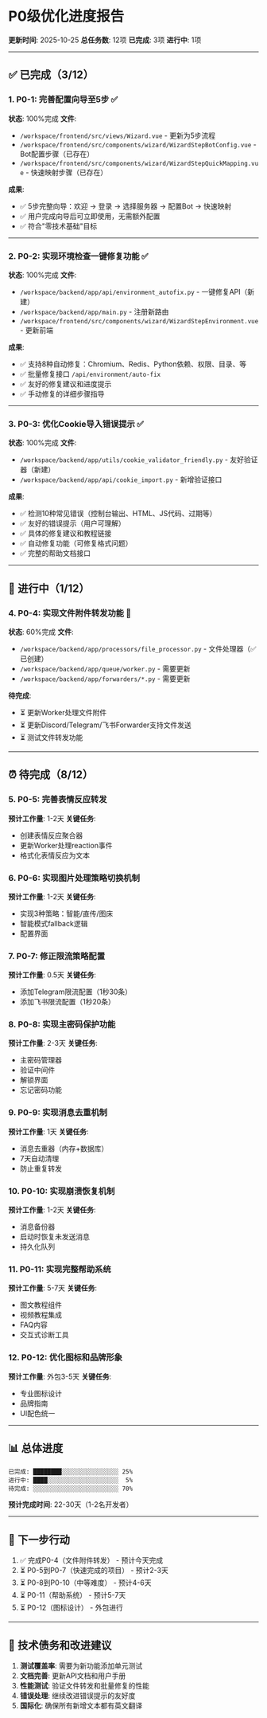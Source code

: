 # P0级优化进度报告

**更新时间**: 2025-10-25
**总任务数**: 12项
**已完成**: 3项
**进行中**: 1项

---

## ✅ 已完成（3/12）

### 1. P0-1: 完善配置向导至5步 ✅
**状态**: 100%完成
**文件**:
- `/workspace/frontend/src/views/Wizard.vue` - 更新为5步流程
- `/workspace/frontend/src/components/wizard/WizardStepBotConfig.vue` - Bot配置步骤（已存在）
- `/workspace/frontend/src/components/wizard/WizardStepQuickMapping.vue` - 快速映射步骤（已存在）

**成果**:
- ✅ 5步完整向导：欢迎 → 登录 → 选择服务器 → 配置Bot → 快速映射
- ✅ 用户完成向导后可立即使用，无需额外配置
- ✅ 符合"零技术基础"目标

---

### 2. P0-2: 实现环境检查一键修复功能 ✅
**状态**: 100%完成
**文件**:
- `/workspace/backend/app/api/environment_autofix.py` - 一键修复API（新建）
- `/workspace/backend/app/main.py` - 注册新路由
- `/workspace/frontend/src/components/wizard/WizardStepEnvironment.vue` - 更新前端

**成果**:
- ✅ 支持8种自动修复：Chromium、Redis、Python依赖、权限、目录、等
- ✅ 批量修复接口 `/api/environment/auto-fix`
- ✅ 友好的修复建议和进度提示
- ✅ 手动修复的详细步骤指导

---

### 3. P0-3: 优化Cookie导入错误提示 ✅
**状态**: 100%完成
**文件**:
- `/workspace/backend/app/utils/cookie_validator_friendly.py` - 友好验证器（新建）
- `/workspace/backend/app/api/cookie_import.py` - 新增验证接口

**成果**:
- ✅ 检测10种常见错误（控制台输出、HTML、JS代码、过期等）
- ✅ 友好的错误提示（用户可理解）
- ✅ 具体的修复建议和教程链接
- ✅ 自动修复功能（可修复格式问题）
- ✅ 完整的帮助文档接口

---

## 🔄 进行中（1/12）

### 4. P0-4: 实现文件附件转发功能 🔄
**状态**: 60%完成
**文件**:
- `/workspace/backend/app/processors/file_processor.py` - 文件处理器（✅ 已创建）
- `/workspace/backend/app/queue/worker.py` - 需要更新
- `/workspace/backend/app/forwarders/*.py` - 需要更新

**待完成**:
- ⏳ 更新Worker处理文件附件
- ⏳ 更新Discord/Telegram/飞书Forwarder支持文件发送
- ⏳ 测试文件转发功能

---

## ⏰ 待完成（8/12）

### 5. P0-5: 完善表情反应转发
**预计工作量**: 1-2天
**关键任务**:
- 创建表情反应聚合器
- 更新Worker处理reaction事件
- 格式化表情反应为文本

### 6. P0-6: 实现图片处理策略切换机制
**预计工作量**: 1-2天
**关键任务**:
- 实现3种策略：智能/直传/图床
- 智能模式fallback逻辑
- 配置界面

### 7. P0-7: 修正限流策略配置
**预计工作量**: 0.5天
**关键任务**:
- 添加Telegram限流配置（1秒30条）
- 添加飞书限流配置（1秒20条）

### 8. P0-8: 实现主密码保护功能
**预计工作量**: 2-3天
**关键任务**:
- 主密码管理器
- 验证中间件
- 解锁界面
- 忘记密码功能

### 9. P0-9: 实现消息去重机制
**预计工作量**: 1天
**关键任务**:
- 消息去重器（内存+数据库）
- 7天自动清理
- 防止重复转发

### 10. P0-10: 实现崩溃恢复机制
**预计工作量**: 1-2天
**关键任务**:
- 消息备份器
- 启动时恢复未发送消息
- 持久化队列

### 11. P0-11: 实现完整帮助系统
**预计工作量**: 5-7天
**关键任务**:
- 图文教程组件
- 视频教程集成
- FAQ内容
- 交互式诊断工具

### 12. P0-12: 优化图标和品牌形象
**预计工作量**: 外包3-5天
**关键任务**:
- 专业图标设计
- 品牌指南
- UI配色统一

---

## 📊 总体进度

```
已完成: ████████░░░░░░░░░░░░░░░░ 25%
进行中: ████░░░░░░░░░░░░░░░░░░░░  5%
待完成: ░░░░░░░░░░░░░░░░░░░░░░░░ 70%
```

**预计完成时间**: 22-30天（1-2名开发者）

---

## 🎯 下一步行动

1. ✅ 完成P0-4（文件附件转发） - 预计今天完成
2. ⏳ P0-5到P0-7（快速完成的项目） - 预计2-3天
3. ⏳ P0-8到P0-10（中等难度） - 预计4-6天
4. ⏳ P0-11（帮助系统） - 预计5-7天
5. ⏳ P0-12（图标设计） - 外包进行

---

## 📝 技术债务和改进建议

1. **测试覆盖率**: 需要为新功能添加单元测试
2. **文档完善**: 更新API文档和用户手册
3. **性能测试**: 验证文件转发和批量修复的性能
4. **错误处理**: 继续改进错误提示的友好度
5. **国际化**: 确保所有新增文本都有英文翻译

